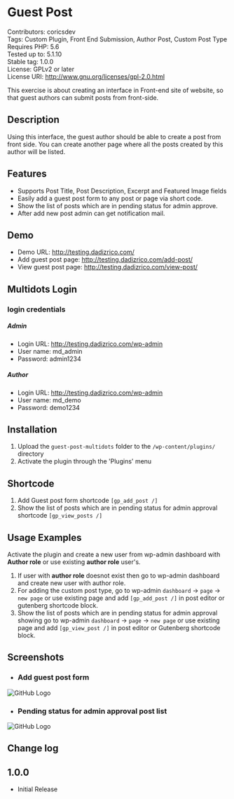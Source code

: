 # Guest Post 

Contributors: coricsdev<br>
Tags: Custom Plugin, Front End Submission, Author Post, Custom Post Type<br>
Requires PHP: 5.6<br>
Tested up to: 5.1.10<br>
Stable tag: 1.0.0<br>
License: GPLv2 or later<br>
License URI: http://www.gnu.org/licenses/gpl-2.0.html


This exercise is about creating an interface in Front-end site of website, so that guest authors can submit posts from front-side.


## Description

Using this interface, the guest author should be able to create
a post from front side. You can create another page where all the posts created by this author will be listed.


## Features

* Supports Post Title, Post Description, Excerpt and Featured Image fields
* Easily add a guest post form to any post or page via short code.
* Show the list of posts which are in pending status for admin approve.
* After add new post admin can get notification mail.


## Demo
- Demo URL: http://testing.dadizrico.com/
- Add guest post page: http://testing.dadizrico.com/add-post/
- View guest post page: http://testing.dadizrico.com/view-post/

## Multidots Login

### login credentials
##### Admin
- Login URL: http://testing.dadizrico.com/wp-admin
- User name: md_admin
- Password: admin1234


##### Author 
- Login URL: http://testing.dadizrico.com/wp-admin
- User name: md_demo   
- Password:  demo1234

## Installation

1. Upload the `guest-post-multidots` folder to the `/wp-content/plugins/` directory
2. Activate the plugin through the 'Plugins' menu

## Shortcode

1. Add Guest post form shortcode `[gp_add_post /]` 
2. Show the list of posts which are in pending status for admin approval shortcode `[gp_view_posts /]` 

## Usage Examples 

Activate the plugin and create a new user from wp-admin dashboard with **Author role** or use existing **author role** user's.

1. If user with <b>author role</b> doesnot exist then go to wp-admin dashboard and create new user with author role.
2. For adding the custom post type, go to wp-admin `dashboard` &#8594; `page` &#8594; `new page` or use existing page and add `[gp_add_post /]` in post editor or  gutenberg shortcode block. 
3. Show the list of posts which are in pending status for admin approval showing go to wp-admin `dashboard` &#8594; `page` &#8594; `new page` or use existing page and add `[gp_view_post /]` in post editor or  Gutenberg shortcode block.



## Screenshots


* ### Add guest post form
![GitHub Logo](http://testing.dadizrico.com/wp-content/uploads/2022/02/add-post.png)

* ### Pending status for admin approval post list
![GitHub Logo](http://testing.dadizrico.com/wp-content/uploads/2022/02/email-admin-approval.png)


## Change log

## 1.0.0
* Initial Release